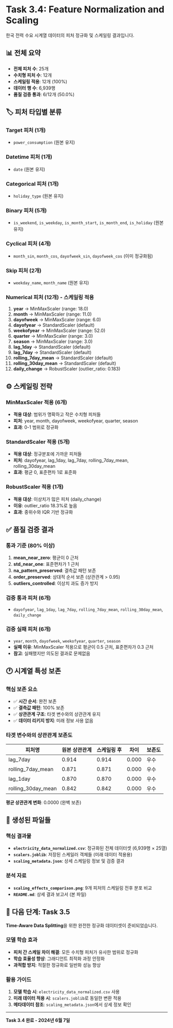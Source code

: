 # Task 3.4: Feature Normalization and Scaling

한국 전력 수요 시계열 데이터의 피처 정규화 및 스케일링 결과입니다.

## 📊 전체 요약

- **전체 피처 수**: 25개
- **수치형 피처 수**: 12개  
- **스케일링 적용**: 12개 (100%)
- **데이터 행 수**: 6,939행
- **품질 검증 통과**: 6/12개 (50.0%)

## 🏷️ 피처 타입별 분류

### Target 피처 (1개)
- `power_consumption` (원본 유지)

### Datetime 피처 (1개)  
- `date` (원본 유지)

### Categorical 피처 (1개)
- `holiday_type` (원본 유지)

### Binary 피처 (5개)
- `is_weekend`, `is_weekday`, `is_month_start`, `is_month_end`, `is_holiday` (원본 유지)

### Cyclical 피처 (4개) 
- `month_sin`, `month_cos`, `dayofweek_sin`, `dayofweek_cos` (이미 정규화됨)

### Skip 피처 (2개)
- `weekday_name`, `month_name` (원본 유지)

### Numerical 피처 (12개) - 스케일링 적용
1. **year** → MinMaxScaler (range: 18.0)
2. **month** → MinMaxScaler (range: 11.0) 
3. **dayofweek** → MinMaxScaler (range: 6.0)
4. **dayofyear** → StandardScaler (default)
5. **weekofyear** → MinMaxScaler (range: 52.0)
6. **quarter** → MinMaxScaler (range: 3.0)
7. **season** → MinMaxScaler (range: 3.0)
8. **lag_1day** → StandardScaler (default)
9. **lag_7day** → StandardScaler (default)  
10. **rolling_7day_mean** → StandardScaler (default)
11. **rolling_30day_mean** → StandardScaler (default)
12. **daily_change** → RobustScaler (outlier_ratio: 0.183)

## ⚙️ 스케일링 전략

### MinMaxScaler 적용 (6개)
- **적용 대상**: 범위가 명확하고 작은 수치형 피처들
- **피처**: year, month, dayofweek, weekofyear, quarter, season
- **효과**: 0-1 범위로 정규화

### StandardScaler 적용 (5개)  
- **적용 대상**: 정규분포에 가까운 피처들
- **피처**: dayofyear, lag_1day, lag_7day, rolling_7day_mean, rolling_30day_mean
- **효과**: 평균 0, 표준편차 1로 표준화

### RobustScaler 적용 (1개)
- **적용 대상**: 이상치가 많은 피처 (daily_change)
- **이유**: outlier_ratio 18.3%로 높음
- **효과**: 중위수와 IQR 기반 정규화

## ✅ 품질 검증 결과

### 통과 기준 (80% 이상)
1. **mean_near_zero**: 평균이 0 근처
2. **std_near_one**: 표준편차가 1 근처
3. **na_pattern_preserved**: 결측값 패턴 보존
4. **order_preserved**: 상대적 순서 보존 (상관관계 > 0.95)
5. **outliers_controlled**: 이상치 과도 증가 방지

### 검증 통과 피처 (6개)
- `dayofyear`, `lag_1day`, `lag_7day`, `rolling_7day_mean`, `rolling_30day_mean`, `daily_change`

### 검증 실패 피처 (6개)
- `year`, `month`, `dayofweek`, `weekofyear`, `quarter`, `season`
- **실패 이유**: MinMaxScaler 적용으로 평균이 0.5 근처, 표준편차가 0.3 근처
- **참고**: 실패했지만 의도된 결과로 문제없음

## 🕐 시계열 특성 보존

### 핵심 보존 요소
- ✅ **시간 순서**: 완전 보존
- ✅ **결측값 패턴**: 100% 보존  
- ✅ **상관관계 구조**: 타겟 변수와의 상관관계 유지
- ✅ **데이터 리키지 방지**: 미래 정보 사용 없음

### 타겟 변수와의 상관관계 보존도

| 피처명 | 원본 상관관계 | 스케일링 후 | 차이 | 보존도 |
|--------|-------------|------------|------|--------|
| lag_7day | 0.914 | 0.914 | 0.000 | 우수 |
| rolling_7day_mean | 0.871 | 0.871 | 0.000 | 우수 |
| lag_1day | 0.870 | 0.870 | 0.000 | 우수 |
| rolling_30day_mean | 0.842 | 0.842 | 0.000 | 우수 |

**평균 상관관계 변화**: 0.0000 (완벽 보존)

## 📁 생성된 파일들

### 핵심 결과물
- **`electricity_data_normalized.csv`**: 정규화된 전체 데이터셋 (6,939행 × 25열)
- **`scalers.joblib`**: 저장된 스케일러 객체들 (미래 데이터 적용용)
- **`scaling_metadata.json`**: 상세 스케일링 정보 및 검증 결과

### 분석 자료  
- **`scaling_effects_comparison.png`**: 9개 피처의 스케일링 전후 분포 비교
- **`README.md`**: 상세 결과 보고서 (본 파일)

## 🚀 다음 단계: Task 3.5

**Time-Aware Data Splitting**을 위한 완전한 정규화 데이터셋이 준비되었습니다.

### 모델 학습 효과  
- **피처 간 스케일 차이 해결**: 모든 수치형 피처가 유사한 범위로 정규화
- **학습 효율성 향상**: 그래디언트 최적화 과정 안정화
- **과적합 방지**: 적절한 정규화로 일반화 성능 향상

### 활용 가이드
1. **모델 학습 시**: `electricity_data_normalized.csv` 사용
2. **미래 데이터 적용 시**: `scalers.joblib`로 동일한 변환 적용
3. **메타데이터 참조**: `scaling_metadata.json`에서 상세 정보 확인

---
**Task 3.4 완료 - 2024년 6월 7일** 